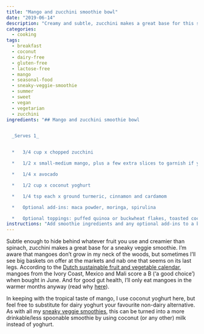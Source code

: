 ```yaml
---
title: "Mango and zucchini smoothie bowl"
date: "2019-06-14"
description: "Creamy and subtle, zucchini makes a great base for this summery sneaky veggie smoothie."
categories: 
  - cooking
tags: 
  - breakfast
  - coconut
  - dairy-free
  - gluten-free
  - lactose-free
  - mango
  - seasonal-food
  - sneaky-veggie-smoothie
  - summer
  - sweet
  - vegan
  - vegetarian
  - zucchini
ingredients: "## Mango and zucchini smoothie bowl


  _Serves 1_


  *   3/4 cup x chopped zucchini

  *   1/2 x small-medium mango, plus a few extra slices to garnish if you like

  *   1/4 x avocado

  *   1/2 cup x coconut yoghurt

  *   1/4 tsp each x ground turmeric, cinnamon and cardamom

  *   Optional add-ins: maca powder, moringa, spirulina

  *   Optional toppings: puffed quinoa or buckwheat flakes, toasted coconut, cacao nibs, freshly ground seeds"
instructions: "Add smoothie ingredients and any optional add-ins to a blender (or use a stick blender). Blend until smooth but thick, adding a small amount of water if necessary to achieve desired consistency. Sprinkle over any toppings and serve."
---
```


Subtle enough to hide behind whatever fruit you use and creamier than spinach, zucchini makes a great base for a sneaky veggie smoothie. I’m aware that mangoes don’t grow in my neck of the woods, but sometimes I’ll see big baskets on offer at the markets and nab one that seems on its last legs. According to the [Dutch sustainable fruit and vegetable calendar](https://groentefruit.milieucentraal.nl), mangoes from the Ivory Coast, Mexico and Mali score a B (‘a good choice’) when bought in June. And for good gut health, I’ll only eat mangoes in the warmer months anyway (read why [here](https://cookingwithnothing.com/the-real-reason-im-eating-with-the-seasons/)).

In keeping with the tropical taste of mango, I use coconut yoghurt here, but feel free to substitute for dairy yoghurt your favourite non-dairy alternative. As with all my [sneaky veggie smoothies](https://cookingwithnothing.com/tag/sneaky-veggie-smoothie/), this can be turned into a more drinkable/less spoonable smoothie by using coconut (or any other) milk instead of yoghurt.
